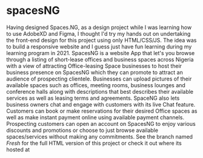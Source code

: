 # spacesNG
Having designed Spaces.NG, as a design project while I was learning how to use AdobeXD and Figma, I thought I'd try my hands out on undertaking the front-end design for this project using only HTML/CSS/JS.
The idea was to build a responsive website and I guess just have fun learning during my learning program in 2021. 
SpacesNG is a website App that let's you browse through a listing of short-lease offices and business spaces across Nigeria with a view of attracting Office-leasing Space businesses to host their business presence on SpacesNG which they can promote to attract an audience of prospecting clientele. Businesses can upload pictures of their available spaces such as offices, meeting rooms, business lounges and conference halls along with descriptions that best describes their available services as well as leasing terms and agreements. 
SpaceNG also lets business owners chat and engage with customers with its live Chat feature. 
Customers can book or make reservations for their desired Office spaces as well as make instant payment online using available payment channels.
Prospecting customers can open an account on SpacesNG to enjoy various discounts and promotions or choose to just browse available spaces/services without making any commitments.
See the branch named *Fresh* for the full HTML version of this project or check it out where its hosted at
